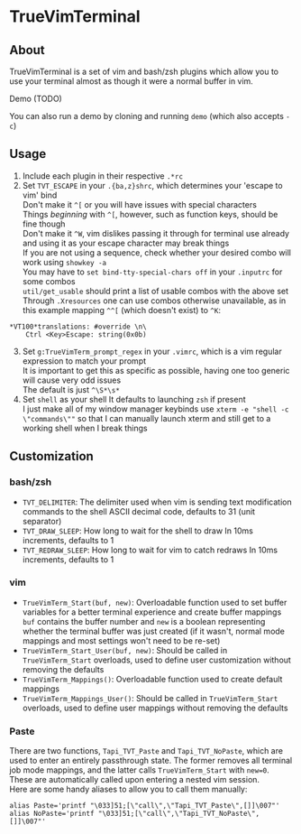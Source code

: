 # TrueVimTerminal
## About
TrueVimTerminal is a set of vim and bash/zsh plugins which allow you to use your terminal almost as though it were a normal buffer in vim.

Demo (TODO)

You can also run a demo by cloning and running `demo` (which also accepts `-c`)
## Usage
1. Include each plugin in their respective `.*rc`
2. Set `TVT_ESCAPE` in your `.{ba,z}shrc`, which determines your 'escape to vim' bind  
	Don't make it `^[` or you will have issues with special characters  
		Things *beginning* with `^[`, however, such as function keys, should be fine though  
	Don't make it `^W`, vim dislikes passing it through for terminal use already and using it as your escape character may break things  
	If you are not using a sequence, check whether your desired combo will work using `showkey -a`  
		You may have to `set bind-tty-special-chars off` in your `.inputrc` for some combos  
		`util/get_usable` should print a list of usable combos with the above set  
	Through `.Xresources` one can use combos otherwise unavailable, as in this example mapping `^^[` (which doesn't exist) to `^K`:
```
*VT100*translations: #override \n\
    Ctrl <Key>Escape: string(0x0b)
```
3. Set `g:TrueVimTerm_prompt_regex` in your `.vimrc`, which is a vim regular expression to match your prompt  
	It is important to get this as specific as possible, having one too generic will cause very odd issues  
	The default is just `^\S*\s*`
4. Set `shell` as your shell
	It defaults to launching `zsh` if present  
	I just make all of my window manager keybinds use `xterm -e "shell -c \"commands\""` so that I can manually launch xterm and still get to a working shell when I break things
## Customization
### bash/zsh
* `TVT_DELIMITER`: The delimiter used when vim is sending text modification commands to the shell
	ASCII decimal code, defaults to 31 (unit separator)
* `TVT_DRAW_SLEEP`: How long to wait for the shell to draw
	In 10ms increments, defaults to 1
* `TVT_REDRAW_SLEEP`: How long to wait for vim to catch redraws
	In 10ms increments, defaults to 1
### vim
* `TrueVimTerm_Start(buf, new)`: Overloadable function used to set buffer variables for a better terminal experience and create buffer mappings  
	`buf` contains the buffer number and `new` is a boolean representing whether the terminal buffer was just created (if it wasn't, normal mode mappings and most settings won't need to be re-set)
* `TrueVimTerm_Start_User(buf, new)`: Should be called in `TrueVimTerm_Start` overloads, used to define user customization without removing the defaults
* `TrueVimTerm_Mappings()`: Overloadable function used to create default mappings
* `TrueVimTerm_Mappings_User()`: Should be called in `TrueVimTerm_Start` overloads, used to define user mappings without removing the defaults
### Paste
There are two functions, `Tapi_TVT_Paste` and `Tapi_TVT_NoPaste`, which are used to enter an entirely passthrough state. The former removes all terminal job mode mappings, and the latter calls `TrueVimTerm_Start` with `new=0`. These are automatically called upon entering a nested vim session.  
Here are some handy aliases to allow you to call them manually:
```
alias Paste='printf "\033]51;[\"call\",\"Tapi_TVT_Paste\",[]]\007"'
alias NoPaste='printf "\033]51;[\"call\",\"Tapi_TVT_NoPaste\",[]]\007"'
```
